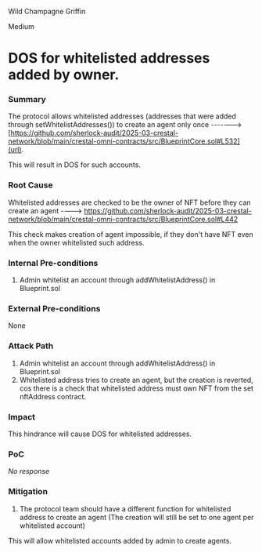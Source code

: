 Wild Champagne Griffin

Medium

# DOS for whitelisted addresses added by owner.

### Summary

The protocol allows whitelisted addresses (addresses that were added through setWhitelistAddresses()) to create an agent only once -------> [https://github.com/sherlock-audit/2025-03-crestal-network/blob/main/crestal-omni-contracts/src/BlueprintCore.sol#L532](url).

This will result in DOS for such accounts.

### Root Cause

Whitelisted addresses are checked to be the owner of NFT before they can create an agent ----> https://github.com/sherlock-audit/2025-03-crestal-network/blob/main/crestal-omni-contracts/src/BlueprintCore.sol#L442

This check makes creation of agent impossible, if they don't have NFT even when the owner whitelisted such address.

### Internal Pre-conditions

1. Admin whitelist an account through addWhitelistAddress() in Blueprint.sol

### External Pre-conditions

None

### Attack Path

1. Admin whitelist an account through addWhitelistAddress() in Blueprint.sol
2. Whitelisted address tries to create an agent, but the creation is reverted, cos there is a check that whitelisted address must own NFT from the set nftAddress contract.

### Impact

This hindrance will cause DOS for whitelisted addresses.

### PoC

_No response_

### Mitigation

1. The protocol team should have a different function for whitelisted address to create an agent (The creation will still be set to one agent per whitelisted account)

This will allow whitelisted accounts added by admin to create agents.